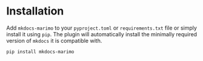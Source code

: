 # Installation

Add `mkdocs-marimo` to your `pyproject.toml` or `requirements.txt` file or simply install it using `pip`. The plugin will automatically install the minimally required version of `mkdocs` it is compatible with.

```bash
pip install mkdocs-marimo
```
